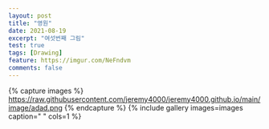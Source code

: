 ```yaml
---
layout: post
title: "영원"
date: 2021-08-19
excerpt: "여섯번째 그림"
test: true
tags: [Drawing]
feature: https://imgur.com/NeFndvm
comments: false
---
```



{% capture images %}
https://raw.githubusercontent.com/jeremy4000/jeremy4000.github.io/main/image/adad.png
{% endcapture %}
{% include gallery images=images caption=" " cols=1 %}
